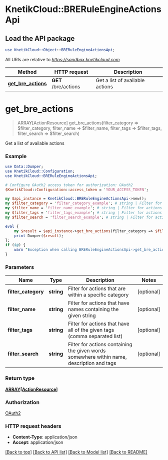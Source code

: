 # KnetikCloud::BRERuleEngineActionsApi

## Load the API package
```perl
use KnetikCloud::Object::BRERuleEngineActionsApi;
```

All URIs are relative to *https://sandbox.knetikcloud.com*

Method | HTTP request | Description
------------- | ------------- | -------------
[**get_bre_actions**](BRERuleEngineActionsApi.md#get_bre_actions) | **GET** /bre/actions | Get a list of available actions


# **get_bre_actions**
> ARRAY[ActionResource] get_bre_actions(filter_category => $filter_category, filter_name => $filter_name, filter_tags => $filter_tags, filter_search => $filter_search)

Get a list of available actions

### Example 
```perl
use Data::Dumper;
use KnetikCloud::Configuration;
use KnetikCloud::BRERuleEngineActionsApi;

# Configure OAuth2 access token for authorization: OAuth2
$KnetikCloud::Configuration::access_token = 'YOUR_ACCESS_TOKEN';

my $api_instance = KnetikCloud::BRERuleEngineActionsApi->new();
my $filter_category = 'filter_category_example'; # string | Filter for actions that are within a specific category
my $filter_name = 'filter_name_example'; # string | Filter for actions that have names containing the given string
my $filter_tags = 'filter_tags_example'; # string | Filter for actions that have all of the given tags (comma separated list)
my $filter_search = 'filter_search_example'; # string | Filter for actions containing the given words somewhere within name, description and tags

eval { 
    my $result = $api_instance->get_bre_actions(filter_category => $filter_category, filter_name => $filter_name, filter_tags => $filter_tags, filter_search => $filter_search);
    print Dumper($result);
};
if ($@) {
    warn "Exception when calling BRERuleEngineActionsApi->get_bre_actions: $@\n";
}
```

### Parameters

Name | Type | Description  | Notes
------------- | ------------- | ------------- | -------------
 **filter_category** | **string**| Filter for actions that are within a specific category | [optional] 
 **filter_name** | **string**| Filter for actions that have names containing the given string | [optional] 
 **filter_tags** | **string**| Filter for actions that have all of the given tags (comma separated list) | [optional] 
 **filter_search** | **string**| Filter for actions containing the given words somewhere within name, description and tags | [optional] 

### Return type

[**ARRAY[ActionResource]**](ActionResource.md)

### Authorization

[OAuth2](../README.md#OAuth2)

### HTTP request headers

 - **Content-Type**: application/json
 - **Accept**: application/json

[[Back to top]](#) [[Back to API list]](../README.md#documentation-for-api-endpoints) [[Back to Model list]](../README.md#documentation-for-models) [[Back to README]](../README.md)

